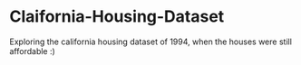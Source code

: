 # Claifornia-Housing-Dataset

Exploring the california housing dataset of 1994, when the houses were still affordable :) 
